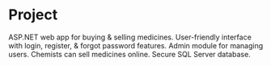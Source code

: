 # Project
ASP.NET web app for buying &amp; selling medicines. User-friendly interface with login, register, &amp; forgot password features. Admin module for managing users. Chemists can sell medicines online. Secure SQL Server database. 
